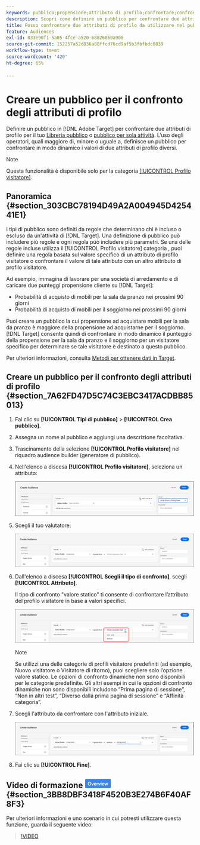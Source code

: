 ```yaml
---
keywords: pubblico;propensione;attributo di profilo;confrontare;confronto;creare pubblico;creazione di pubblico
description: Scopri come definire un pubblico per confrontare due attributi di profilo.
title: Posso confrontare due attributi di profilo da utilizzare nel pubblico?
feature: Audiences
exl-id: 033e90f1-5a05-4fce-a520-68826860a908
source-git-commit: 152257a52d836a88ffcd76cd9af5b3fbfbdc0839
workflow-type: tm+mt
source-wordcount: '420'
ht-degree: 65%

---
```


# Creare un pubblico per il confronto degli attributi di profilo

Definire un pubblico in [!DNL Adobe Target] per confrontare due attributi di profilo per il tuo [Libreria pubblico](/help/main/c-target/c-audiences/audiences.md) o [pubblico per sola attività](/help/main/c-target/creating-activity-only-audience.md). L’uso degli operatori, quali maggiore di, minore o uguale a, definisce un pubblico per confrontare in modo dinamico i valori di due attributi di profilo diversi.

>[!NOTE]
>
>Questa funzionalità è disponibile solo per la categoria [[!UICONTROL Profilo visitatore]](/help/main/c-target/c-audiences/c-target-rules/visitor-profile.md#concept_E972690B9A4C4372A34229FA37EDA38E).

## Panoramica {#section_303CBC78194D49A2A004945D425441E1}

I tipi di pubblico sono definiti da regole che determinano chi è incluso o escluso da un&#39;attività di [!DNL Target]. Una definizione di pubblico può includere più regole e ogni regola può includere più parametri. Se una delle regole incluse utilizza il [!UICONTROL Profilo visitatore] categoria , puoi definire una regola basata sul valore specifico di un attributo di profilo visitatore o confrontare il valore di tale attributo con un altro attributo di profilo visitatore.

Ad esempio, immagina di lavorare per una società di arredamento e di caricare due punteggi propensione cliente su [!DNL Target]:

* Probabilità di acquisto di mobili per la sala da pranzo nei prossimi 90 giorni
* Probabilità di acquisto di mobili per il soggiorno nei prossimi 90 giorni

Puoi creare un pubblico la cui propensione ad acquistare mobili per la sala da pranzo è maggiore della propensione ad acquistarne per il soggiorno. [!DNL Target] consente quindi di confrontare in modo dinamico il punteggio della propensione per la sala da pranzo e il soggiorno per un visitatore specifico per determinare se tale visitatore è destinato a questo pubblico.

Per ulteriori informazioni, consulta [Metodi per ottenere dati in Target](/help/main/c-implementing-target/c-considerations-before-you-implement-target/c-methods-to-get-data-into-target/methods-to-get-data-into-target.md#concept_0069C0EFB56C4700BB33F2F35C2B9B17).

## Creare un pubblico per il confronto degli attributi di profilo {#section_7A62FD47D5C74C3EBC3417ACDBB85013}

1. Fai clic su **[!UICONTROL Tipi di pubblico]** > **[!UICONTROL Crea pubblico]**.
1. Assegna un nome al pubblico e aggiungi una descrizione facoltativa.
1. Trascinamento della selezione **[!UICONTROL Profilo visitatore]** nel riquadro audience builder (generatore di pubblico).
1. Nell&#39;elenco a discesa **[!UICONTROL Profilo visitatore]**, seleziona un attributo:

   ![Punteggio tendenza 1](assets/propensity_score_1.png)

1. Scegli il tuo valutatore:

   ![Punteggio tendenza 2](assets/propensity_score_2.png)

1. Dall&#39;elenco a discesa **[!UICONTROL Scegli il tipo di confronto]**, scegli **[!UICONTROL Attributo]**.

   Il tipo di confronto &quot;valore statico&quot; ti consente di confrontare l’attributo del profilo visitatore in base a valori specifici.

   ![Punteggio tendenza 3](assets/propensity_score_3.png)

   >[!NOTE]
   >
   >Se utilizzi una delle categorie di profili visitatore predefiniti (ad esempio, Nuovo visitatore o Visitatore di ritorno), puoi scegliere solo l’opzione valore statico. Le opzioni di confronto dinamiche non sono disponibili per le categorie predefinite. Gli altri esempi in cui le opzioni di confronto dinamiche non sono disponibili includono “Prima pagina di sessione”, “Non in altri test”, “Diverso dalla prima pagina di sessione” e “Affinità categoria”.

1. Scegli l&#39;attributo da confrontare con l&#39;attributo iniziale.

   ![](assets/propensity_score_4.png)

1. Fai clic su **[!UICONTROL Fine]**.

## Video di formazione ![Badge panoramica](/help/main/assets/overview.png) {#section_3BB8DBF3418F4520B3E274B6F40AF8F3}

Per ulteriori informazioni e uno scenario in cui potresti utilizzare questa funzione, guarda il seguente video:

>[!VIDEO](https://video.tv.adobe.com/v/23218/)
